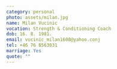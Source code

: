 ```yaml
---
category: personal
photo: assets/milan.jpg
name: Milan Vucinic
vocation: Strength & Conditioning Coach
dob: 16. 8. 1981.
email: vucinic_milan1608@yahoo.conj
tel: +46 76 8563031
marriage: Yes
quote: ""
---
```

